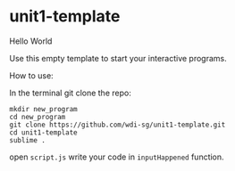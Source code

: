# unit1-template

Hello World

Use this empty template to start your interactive programs.

How to use:

In the terminal git clone the repo:
```
mkdir new_program
cd new_program
git clone https://github.com/wdi-sg/unit1-template.git
cd unit1-template
sublime .
```
open `script.js`
write your code in `inputHappened` function.
